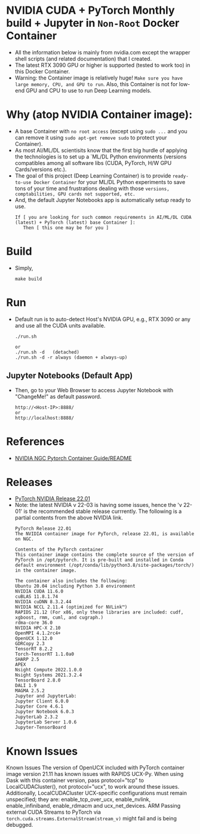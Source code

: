 # NVIDIA CUDA + PyTorch Monthly build + Jupyter in `Non-Root` Docker Container
* All the information below is mainly from nvidia.com except the wrapper shell scripts (and related documentation) that I created.
* The latest RTX 3090 GPU or higher is supported (tested to work too) in this Docker Container.
* Warning: the Container image is relatively huge! `Make sure you have large memory, CPU, and GPU to run`. Also, this Container is not for low-end GPU and CPU to use to run Deep Learning models.

# Why (atop NVIDIA Container image):
* A base Container with `no root access` (except using `sudo ...` and you can remove it using `sudo apt-get remove sudo` to protect your Container).
* As most AI/ML/DL scientisits know that the first big hurdle of applying the technologies is to set up a `ML/DL Python environments (versions compatibles among all software libs (CUDA, PyTorch, H/W GPU Cards/versions etc.).
* The goal of this project (Deep Learning Container) is to provide `ready-to-use Docker Container` for your ML/DL Python experiments to save tons of your time and frustrations dealing with those `versions, comptabilities, GPU cards not supported, etc.`
* And, the default Jupyter Notebooks app is automatically setup ready to use.
    ```
    If [ you are looking for such common requirements in AI/ML/DL CUDA (latest) + PyTorch (latest) base Container ]:
       Then [ this one may be for you ]
    ```

# Build
* Simply,
    ```
    make build
    ```

# Run
* Default run is to auto-detect Host's NVIDIA GPU, e.g., RTX 3090 or any and use all the CUDA units available.
    ```
    ./run.sh
    
    or
    ./run.sh -d   (detached)
    ./run.sh -d -r always (daemon + always-up)
    ```

## Jupyter Notebooks (Default App)
* Then, go to your Web Browser to access Jupyter Notebook with "ChangeMe!" as default password.
    ```
    http://<Host-IP>:8888/
    or
    http://localhost:8888/
    ```

# References
* [NVIDIA NGC Pytorch Container Guide/README](https://ngc.nvidia.com/catalog/containers/nvidia:pytorch)

# Releases
* [PyTorch NVIDIA Release 22.01](https://docs.nvidia.com/deeplearning/frameworks/pytorch-release-notes/rel_22-01.html#rel_21-01)
* Note: the latest NVIDIA v 22-03 is having some issues, hence the 'v 22-01' is the recommended stable release currrently. The following is a partial contents from the above NVIDIA link.
    ```
    PyTorch Release 22.01
    The NVIDIA container image for PyTorch, release 22.01, is available on NGC.
    
    Contents of the PyTorch container
    This container image contains the complete source of the version of PyTorch in /opt/pytorch. It is pre-built and installed in Conda default environment (/opt/conda/lib/python3.8/site-packages/torch/) in the container image.
    
    The container also includes the following:
    Ubuntu 20.04 including Python 3.8 environment
    NVIDIA CUDA 11.6.0
    cuBLAS 11.8.1.74
    NVIDIA cuDNN 8.3.2.44
    NVIDIA NCCL 2.11.4 (optimized for NVLink™)
    RAPIDS 21.12 (For x86, only these libraries are included: cudf, xgboost, rmm, cuml, and cugraph.)
    rdma-core 36.0
    NVIDIA HPC-X 2.10
    OpenMPI 4.1.2rc4+
    OpenUCX 1.12.0
    GDRCopy 2.3
    TensorRT 8.2.2
    Torch-TensorRT 1.1.0a0
    SHARP 2.5
    APEX
    Nsight Compute 2022.1.0.0
    Nsight Systems 2021.3.2.4
    TensorBoard 2.8.0
    DALI 1.9
    MAGMA 2.5.2
    Jupyter and JupyterLab:
    Jupyter Client 6.0.0
    Jupyter Core 4.6.1
    Jupyter Notebook 6.0.3
    JupyterLab 2.3.2
    JupyterLab Server 1.0.6
    Jupyter-TensorBoard
    ```

# Known Issues
Known Issues
The version of OpenUCX included with PyTorch container image version 21.11 has known issues with RAPIDS UCX-Py. When using Dask with this container version, pass protocol="tcp" to LocalCUDACluster(), not protocol="ucx", to work around these issues. Additionally, LocalCUDACluster UCX-specific configurations must remain unspecified; they are: enable_tcp_over_ucx, enable_nvlink, enable_infiniband, enable_rdmacm and ucx_net_devices.
ARM
Passing external CUDA Streams to PyTorch via `torch.cuda.streams.ExternalStream(stream_v)` might fail and is being debugged.
```
